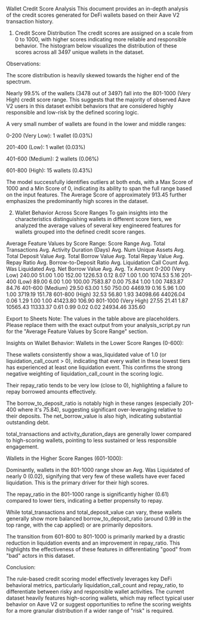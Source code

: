 Wallet Credit Score Analysis
This document provides an in-depth analysis of the credit scores generated for DeFi wallets based on their Aave V2 transaction history.

1. Credit Score Distribution
   The credit scores are assigned on a scale from 0 to 1000, with higher scores indicating more reliable and responsible behavior. The histogram below visualizes the distribution of these scores across all 3497 unique wallets in the dataset.

Observations:

The score distribution is heavily skewed towards the higher end of the spectrum.

Nearly 99.5% of the wallets (3478 out of 3497) fall into the 801-1000 (Very High) credit score range. This suggests that the majority of observed Aave V2 users in this dataset exhibit behaviors that are considered highly responsible and low-risk by the defined scoring logic.

A very small number of wallets are found in the lower and middle ranges:

0-200 (Very Low): 1 wallet (0.03%)

201-400 (Low): 1 wallet (0.03%)

401-600 (Medium): 2 wallets (0.06%)

601-800 (High): 15 wallets (0.43%)

The model successfully identifies outliers at both ends, with a Max Score of 1000 and a Min Score of 0, indicating its ability to span the full range based on the input features. The Average Score of approximately 913.45 further emphasizes the predominantly high scores in the dataset.

2. Wallet Behavior Across Score Ranges
   To gain insights into the characteristics distinguishing wallets in different score tiers, we analyzed the average values of several key engineered features for wallets grouped into the defined credit score ranges.

Average Feature Values by Score Range:
Score Range Avg. Total Transactions Avg. Activity Duration (Days) Avg. Num Unique Assets Avg. Total Deposit Value Avg. Total Borrow Value Avg. Total Repay Value Avg. Repay Ratio Avg. Borrow-to-Deposit Ratio Avg. Liquidation Call Count Avg. Was Liquidated Avg. Net Borrow Value Avg. Avg. Tx Amount
0-200 (Very Low) 240.00 51.00 1.00 152.00 1226.53 0.12 8.07 1.00 1.00 1074.53 5.16
201-400 (Low) 89.00 6.00 1.00 100.00 7583.87 0.00 75.84 1.00 1.00 7483.87 84.76
401-600 (Medium) 29.50 63.00 1.50 750.00 4469.19 0.16 5.96 1.00 1.00 3719.19 151.78
601-800 (High) 32.53 56.80 1.93 34098.66 44026.04 0.06 1.29 1.00 1.00 41423.80 106.90
801-1000 (Very High) 27.55 21.41 1.87 10565.43 11333.37 0.61 0.99 0.02 0.02 24934.46 335.60

Export to Sheets
Note: The values in the table above are placeholders. Please replace them with the exact output from your analysis_script.py run for the "Average Feature Values by Score Range" section.

Insights on Wallet Behavior:
Wallets in the Lower Score Ranges (0-600):

These wallets consistently show a was_liquidated value of 1.0 (or liquidation_call_count > 0), indicating that every wallet in these lowest tiers has experienced at least one liquidation event. This confirms the strong negative weighting of liquidation_call_count in the scoring logic.

Their repay_ratio tends to be very low (close to 0), highlighting a failure to repay borrowed amounts effectively.

The borrow_to_deposit_ratio is notably high in these ranges (especially 201-400 where it's 75.84), suggesting significant over-leveraging relative to their deposits. The net_borrow_value is also high, indicating substantial outstanding debt.

total_transactions and activity_duration_days are generally lower compared to high-scoring wallets, pointing to less sustained or less responsible engagement.

Wallets in the Higher Score Ranges (601-1000):

Dominantly, wallets in the 801-1000 range show an Avg. Was Liquidated of nearly 0 (0.02), signifying that very few of these wallets have ever faced liquidation. This is the primary driver for their high scores.

The repay_ratio in the 801-1000 range is significantly higher (0.61) compared to lower tiers, indicating a better propensity to repay.

While total_transactions and total_deposit_value can vary, these wallets generally show more balanced borrow_to_deposit_ratio (around 0.99 in the top range, with the cap applied) or are primarily depositors.

The transition from 601-800 to 801-1000 is primarily marked by a drastic reduction in liquidation events and an improvement in repay_ratio. This highlights the effectiveness of these features in differentiating "good" from "bad" actors in this dataset.

Conclusion:

The rule-based credit scoring model effectively leverages key DeFi behavioral metrics, particularly liquidation_call_count and repay_ratio, to differentiate between risky and responsible wallet activities. The current dataset heavily features high-scoring wallets, which may reflect typical user behavior on Aave V2 or suggest opportunities to refine the scoring weights for a more granular distribution if a wider range of "risk" is required.
